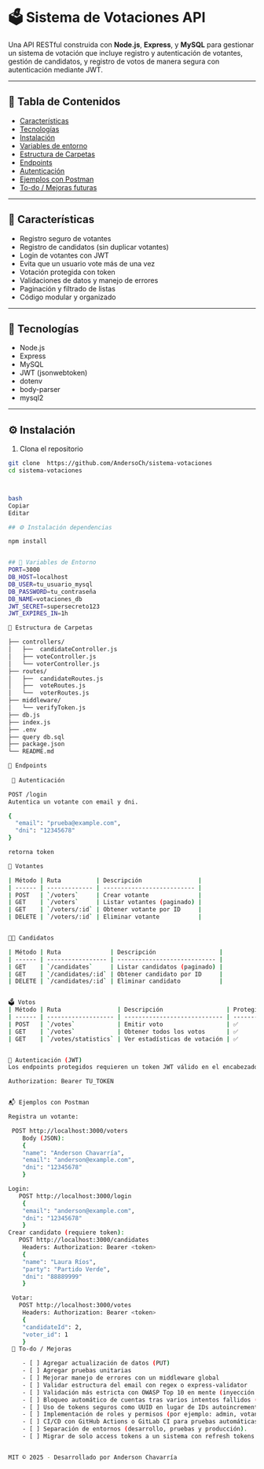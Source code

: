 # 🗳️ Sistema de Votaciones API

Una API RESTful construida con **Node.js**, **Express**, y **MySQL** para gestionar un sistema de votación que incluye registro y autenticación de votantes, gestión de candidatos, y registro de votos de manera segura con autenticación mediante JWT.

---

## 🚀 Tabla de Contenidos

- [Características](#características)
- [Tecnologías](#tecnologías)
- [Instalación](#instalación)
- [Variables de entorno](#variables-de-entorno)
- [Estructura de Carpetas](#estructura-de-carpetas)
- [Endpoints](#endpoints)
- [Autenticación](#🔐-autenticación-jwt)
- [Ejemplos con Postman](#📬-ejemplos-con-postman)
- [To-do / Mejoras futuras](#🔧-to-do--mejoras)

---

## 📌 Características

- Registro seguro de votantes
- Registro de candidatos (sin duplicar votantes)
- Login de votantes con JWT
- Evita que un usuario vote más de una vez
- Votación protegida con token
- Validaciones de datos y manejo de errores
- Paginación y filtrado de listas
- Código modular y organizado

---

## 🧰 Tecnologías

- Node.js
- Express
- MySQL
- JWT (jsonwebtoken)
- dotenv
- body-parser
- mysql2

---

## ⚙️ Instalación

1. Clona el repositorio

```bash
git clone  https://github.com/AndersoCh/sistema-votaciones
cd sistema-votaciones



bash
Copiar
Editar

## ⚙️ Instalación dependencias

npm install


## 🔐 Variables de Entorno
PORT=3000
DB_HOST=localhost
DB_USER=tu_usuario_mysql
DB_PASSWORD=tu_contraseña
DB_NAME=votaciones_db
JWT_SECRET=supersecreto123
JWT_EXPIRES_IN=1h

📁 Estructura de Carpetas

├── controllers/
│   ├──  candidateController.js
│   ├── voteController.js
│   └── voterController.js
├── routes/
│   ├──  candidateRoutes.js
│   ├──  voteRoutes.js
│   └──  voterRoutes.js
├── middleware/
│   └── verifyToken.js
├── db.js
├── index.js
├── .env
├── query db.sql
├── package.json
└── README.md

📡 Endpoints
 
 🔐 Autenticación

POST /login
Autentica un votante con email y dni.

{
  "email": "prueba@example.com", 
  "dni": "12345678"
}

retorna token 

👤 Votantes

| Método | Ruta          | Descripción                | 
| ------ | ------------- | -------------------------- | 
| POST   | `/voters`     | Crear votante              | 
| GET    | `/voters`     | Listar votantes (paginado) | 
| GET    | `/voters/:id` | Obtener votante por ID     | 
| DELETE | `/voters/:id` | Eliminar votante           | 


🧑‍💼 Candidatos

| Método | Ruta              | Descripción                  | 
| ------ | ----------------- | ---------------------------- | 
| GET    | `/candidates`     | Listar candidatos (paginado) | 
| GET    | `/candidates/:id` | Obtener candidato por ID     | 
| DELETE | `/candidates/:id` | Eliminar candidato           | 


🗳️ Votos
| Método | Ruta                | Descripción                  | Protegida |
| ------ | ------------------- | ---------------------------- | --------- |
| POST   | `/votes`            | Emitir voto                  | ✅         |
| GET    | `/votes`            | Obtener todos los votos      | ✅         |
| GET    | `/votes/statistics` | Ver estadísticas de votación | ✅         |


🔐 Autenticación (JWT)
Los endpoints protegidos requieren un token JWT válido en el encabezado:

Authorization: Bearer TU_TOKEN


📬 Ejemplos con Postman

Registra un votante:

 POST http://localhost:3000/voters
    Body (JSON):
    {
    "name": "Anderson Chavarría",
    "email": "anderson@example.com",
    "dni": "12345678"
    }

Login:
   POST http://localhost:3000/login
    {
    "email": "anderson@example.com",
    "dni": "12345678"
    }
Crear candidato (requiere token):
   POST http://localhost:3000/candidates
    Headers: Authorization: Bearer <token>
    {
    "name": "Laura Ríos",
    "party": "Partido Verde",
    "dni": "88889999"
    }   

 Votar:
   POST http://localhost:3000/votes
    Headers: Authorization: Bearer <token>
    {
    "candidateId": 2,
    "voter_id": 1
    }
 🔧 To-do / Mejoras

    - [ ] Agregar actualización de datos (PUT)
    - [ ] Agregar pruebas unitarias
    - [ ] Mejorar manejo de errores con un middleware global
    - [ ] Validar estructura del email con regex o express-validator
    - [ ] Validación más estricta con OWASP Top 10 en mente (inyección SQL, XSS, exposición de datos, etc.).
    - [ ] Bloqueo automático de cuentas tras varios intentos fallidos (por ejemplo, 3 intentos → bloqueo).
    - [ ] Uso de tokens seguros como UUID en lugar de IDs autoincrementales para mayor protección en URLs.
    - [ ] Implementación de roles y permisos (por ejemplo: admin, votante) para aplicar el principio de mínimo privilegio.
    - [ ] CI/CD con GitHub Actions o GitLab CI para pruebas automáticas y despliegue a producción tras cada commit en main
    - [ ] Separación de entornos (desarrollo, pruebas y producción).
    - [ ] Migrar de solo access tokens a un sistema con refresh tokens para sesiones más seguras y persistentes.


MIT © 2025 - Desarrollado por Anderson Chavarría

